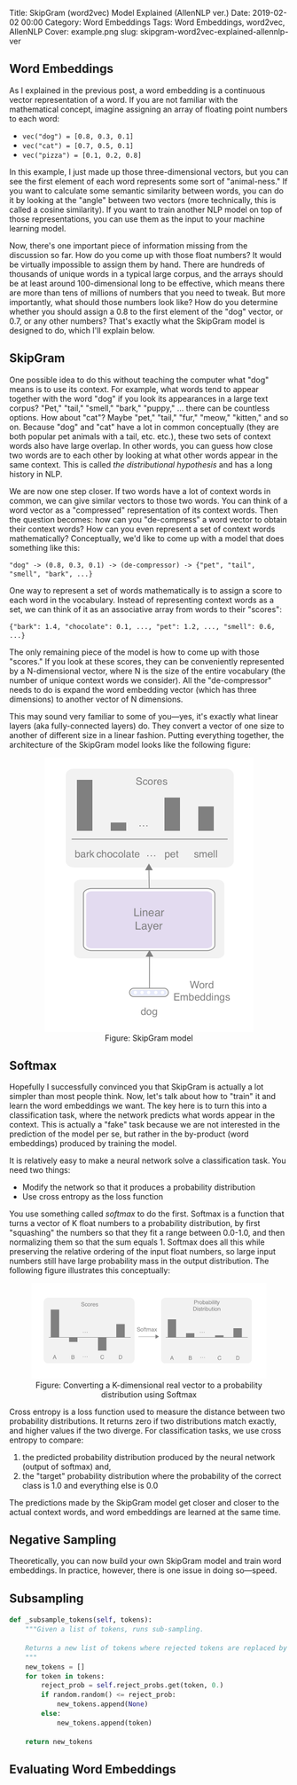 Title: SkipGram (word2vec) Model Explained (AllenNLP ver.)
Date: 2019-02-02 00:00
Category: Word Embeddings
Tags: Word Embeddings, word2vec, AllenNLP
Cover: example.png
slug: skipgram-word2vec-explained-allennlp-ver

## Word Embeddings

As I explained in the previous post, a word embedding is a continuous vector representation of a word. If you are not familiar with the mathematical concept, imagine assigning an array of floating point numbers to each word: 

- `vec("dog") = [0.8, 0.3, 0.1]`
- `vec("cat") = [0.7, 0.5, 0.1]`
- `vec("pizza") = [0.1, 0.2, 0.8]`

In this example, I just made up those three-dimensional vectors, but you can see the first element of each word represents some sort of "animal-ness." If you want to calculate some semantic similarity between words, you can do it by looking at the "angle" between two vectors (more technically, this is called a cosine similarity). If you want to train another NLP model on top of those representations, you can use them as the input to your machine learning model. 

Now, there's one important piece of information missing from the discussion so far. How do you come up with those float numbers? It would be virtually impossible to assign them by hand. There are hundreds of thousands of unique words in a typical large corpus, and the arrays should be at least around 100-dimensional long to be effective, which means there are more than tens of millions of numbers that you need to tweak. But more importantly, what should those numbers look like? How do you determine whether you should assign a 0.8 to the first element of the "dog" vector, or 0.7, or any other numbers? That's exactly what the SkipGram model is designed to do, which I'll explain below.

## SkipGram

One possible idea to do this without teaching the computer what "dog" means is to use its context. For example, what words tend to appear together with the word "dog" if you look its appearances in a large text corpus? "Pet," "tail," "smell," "bark," "puppy," ... there can be countless options. How about "cat"? Maybe "pet," "tail," "fur," "meow," "kitten," and so on. Because "dog" and "cat" have a lot in common conceptually (they are both popular pet animals with a tail, etc. etc.), these two sets of context words also have large overlap. In other words, you can guess how close two words are to each other by looking at what other words appear in the same context. This is called _the distributional hypothesis_ and has a long history in NLP.

We are now one step closer. If two words have a lot of context words in common, we can give similar vectors to those two words. You can think of a word vector as a "compressed" representation of its context words. Then the question becomes: how can you "de-compress" a word vector to obtain their context words? How can you even represent a set of context words mathematically? Conceptually, we'd like to come up with a model that does something like this: 

```text
"dog" -> (0.8, 0.3, 0.1) -> (de-compressor) -> {"pet", "tail", "smell", "bark", ...}  
``` 

One way to represent a set of words mathematically is to assign a score to each word in the vocabulary. Instead of representing context words as a set, we can think of it as an associative array from words to their "scores":

```text
{"bark": 1.4, "chocolate": 0.1, ..., "pet": 1.2, ..., "smell": 0.6, ...} 
```

The only remaining piece of the model is how to come up with those "scores."  If you look at these scores, they can be conveniently represented by a N-dimensional vector, where N is the size of the entire vocabulary (the number of unique context words we consider). All the "de-compressor" needs to do is expand the word embedding vector (which has three dimensions) to another vector of N dimensions.

This may sound very familiar to some of you—yes, it's exactly what linear layers (aka fully-connected layers) do. They convert a vector of one size to another of different size in a linear fashion. Putting everything together, the architecture of the SkipGram model looks like the following figure:

<figure style="text-align: center">
	<img src="images/skipgram.png"/>
	<figcaption>Figure: SkipGram model</figcaption>
</figure>

## Softmax

Hopefully I successfully convinced you that SkipGram is actually a lot simpler than most people think. Now, let's talk about how to "train" it and learn the word embeddings we want. The key here is to turn this into a classification task, where the network predicts what words appear in the context. This is actually a "fake" task because we are not interested in the prediction of the model per se, but rather in the by-product (word embeddings) produced by training the model.

It is relatively easy to make a neural network solve a classification task. You need two things:

* Modify the network so that it produces a probability distribution
* Use cross entropy as the loss function

You use something called _softmax_ to do the first. Softmax is a function that turns a vector of K float numbers to a probability distribution, by first "squashing" the numbers so that they fit a range between 0.0-1.0, and then normalizing them so that the sum equals 1. Softmax does all this while preserving the relative ordering of the input float numbers, so large input numbers still have large probability mass in the output distribution. The following figure illustrates this conceptually:

<figure style="text-align: center">
	<img src="images/softmax.png"/>
	<figcaption>Figure: Converting a K-dimensional real vector to a probability distribution using Softmax</figcaption>
</figure>

Cross entropy is a loss function used to measure the distance between two probability distributions. It returns zero if two distributions match exactly, and higher values if the two diverge. For classification tasks, we use cross entropy to compare:

1. the predicted probability distribution produced by the neural network (output of softmax) and,
2. the "target" probability distribution where the probability of the correct class is 1.0 and everything else is 0.0

The predictions made by the SkipGram model get closer and closer to the actual context words, and word embeddings are learned at the same time. 

## Negative Sampling

Theoretically, you can now build your own SkipGram model and train word embeddings. In practice, however, there is one issue in doing so—speed.  

## Subsampling

```python
def _subsample_tokens(self, tokens):
    """Given a list of tokens, runs sub-sampling.

    Returns a new list of tokens where rejected tokens are replaced by Nones.
    """
    new_tokens = []
    for token in tokens:
        reject_prob = self.reject_probs.get(token, 0.)
        if random.random() <= reject_prob:
            new_tokens.append(None)
        else:
            new_tokens.append(token)

    return new_tokens
```

## Evaluating Word Embeddings
